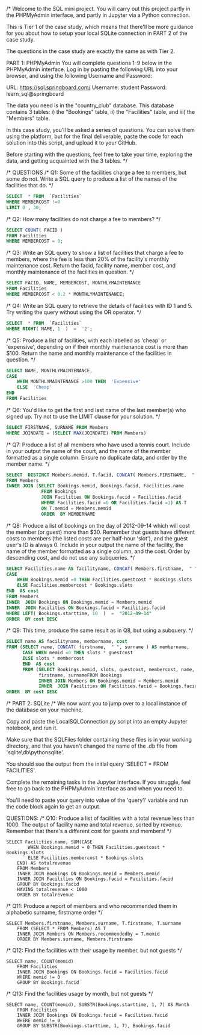 /* Welcome to the SQL mini project. You will carry out this project partly in
the PHPMyAdmin interface, and partly in Jupyter via a Python connection.

This is Tier 1 of the case study, which means that there'll be more guidance for you about how to 
setup your local SQLite connection in PART 2 of the case study. 

The questions in the case study are exactly the same as with Tier 2. 

PART 1: PHPMyAdmin
You will complete questions 1-9 below in the PHPMyAdmin interface. 
Log in by pasting the following URL into your browser, and
using the following Username and Password:

URL: https://sql.springboard.com/
Username: student
Password: learn_sql@springboard

The data you need is in the "country_club" database. This database
contains 3 tables:
    i) the "Bookings" table,
    ii) the "Facilities" table, and
    iii) the "Members" table.

In this case study, you'll be asked a series of questions. You can
solve them using the platform, but for the final deliverable,
paste the code for each solution into this script, and upload it
to your GitHub.

Before starting with the questions, feel free to take your time,
exploring the data, and getting acquainted with the 3 tables. */

/* QUESTIONS 
/* Q1: Some of the facilities charge a fee to members, but some do not.
Write a SQL query to produce a list of the names of the facilities that do. */

```sql
SELECT  * FROM  `Facilities` 
WHERE MEMBERCOST !=0 
LIMIT 0 , 30;
```



/* Q2: How many facilities do not charge a fee to members? */

```sql
SELECT COUNT( FACID ) 
FROM Facilities
WHERE MEMBERCOST = 0;
```



/* Q3: Write an SQL query to show a list of facilities that charge a fee to members,
where the fee is less than 20% of the facility's monthly maintenance cost.
Return the facid, facility name, member cost, and monthly maintenance of the
facilities in question. */

```sql
SELECT FACID, NAME, MEMBERCOST, MONTHLYMAINTENANCE
FROM Facilities
WHERE MEMBERCOST < 0.2 * MONTHLYMAINTENANCE;
```

/* Q4: Write an SQL query to retrieve the details of facilities with ID 1 and 5.
Try writing the query without using the OR operator. */

```sql
SELECT  * FROM  `Facilities` 
WHERE RIGHT( NAME, 1  )  =  '2';
```

/* Q5: Produce a list of facilities, with each labelled as
'cheap' or 'expensive', depending on if their monthly maintenance cost is
more than $100. Return the name and monthly maintenance of the facilities
in question. */

```sql
SELECT NAME, MONTHLYMAINTENANCE, 
CASE 
	WHEN MONTHLYMAINTENANCE >100 THEN  'Expensive'
	ELSE  'Cheap'
END 
FROM Facilities
```



/* Q6: You'd like to get the first and last name of the last member(s)
who signed up. Try not to use the LIMIT clause for your solution. */

```sql
SELECT FIRSTNAME, SURNAME FROM Members
WHERE JOINDATE = (SELECT MAX(JOINDATE) FROM Members)
```



/* Q7: Produce a list of all members who have used a tennis court.
Include in your output the name of the court, and the name of the member
formatted as a single column. Ensure no duplicate data, and order by
the member name. */

```sql
SELECT  DISTINCT Members.memid, T.facid, CONCAT( Members.FIRSTNAME,  " ", Members.SURNAME )  AS MemberName, T.name
FROM Members
INNER JOIN (SELECT Bookings.memid, Bookings.facid, Facilities.name
             FROM Bookings
             JOIN Facilities ON Bookings.facid = Facilities.facid
             WHERE Facilities.facid =0 OR Facilities.facid =1) AS T 
             ON T.memid = Members.memid
             ORDER  BY MEMBERNAME
```

/* Q8: Produce a list of bookings on the day of 2012-09-14 which
will cost the member (or guest) more than $30. Remember that guests have
different costs to members (the listed costs are per half-hour 'slot'), and
the guest user's ID is always 0. Include in your output the name of the
facility, the name of the member formatted as a single column, and the cost.
Order by descending cost, and do not use any subqueries. */

```sql
SELECT Facilities.name AS facilityname, CONCAT( Members.firstname,  " ", Members.surname )  AS membername, 
CASE 
	WHEN Bookings.memid =0 THEN Facilities.guestcost * Bookings.slots
	ELSE Facilities.membercost * Bookings.slots
END  AS cost
FROM Members
INNER  JOIN Bookings ON Bookings.memid = Members.memid
INNER  JOIN Facilities ON Bookings.facid = Facilities.facid
WHERE LEFT( Bookings.starttime, 10  )  =  "2012-09-14"
ORDER  BY cost DESC 
```



/* Q9: This time, produce the same result as in Q8, but using a subquery. */

```sql
SELECT name AS facilityname, membername, cost
FROM (SELECT name, CONCAT( firstname,  " ", surname ) AS membername, 
      CASE WHEN memid =0 THEN slots * guestcost
      ELSE slots * membercost
      END  AS cost
      FROM (SELECT Bookings.memid, slots, guestcost, membercost, name,
            firstname, surnameFROM Bookings
            INNER JOIN Members ON Bookings.memid = Members.memid
            INNER  JOIN Facilities ON Facilities.facid = Bookings.facid) 	         AS T2) AS T1
ORDER  BY cost DESC 
```

/* PART 2: SQLite
/* We now want you to jump over to a local instance of the database on your machine. 

Copy and paste the LocalSQLConnection.py script into an empty Jupyter notebook, and run it. 

Make sure that the SQLFiles folder containing these files is in your working directory, and
that you haven't changed the name of the .db file from 'sqlite\db\pythonsqlite'.

You should see the output from the initial query 'SELECT * FROM FACILITIES'.

Complete the remaining tasks in the Jupyter interface. If you struggle, feel free to go back
to the PHPMyAdmin interface as and when you need to. 

You'll need to paste your query into value of the 'query1' variable and run the code block again to get an output.

QUESTIONS:
/* Q10: Produce a list of facilities with a total revenue less than 1000.
The output of facility name and total revenue, sorted by revenue. Remember
that there's a different cost for guests and members! */

```sqlite
SELECT Facilities.name, SUM(CASE 
        WHEN Bookings.memid = 0 THEN Facilities.guestcost * Bookings.slots
        ELSE Facilities.membercost * Bookings.slots
    END) AS totalrevenue
    FROM Members
    INNER JOIN Bookings ON Bookings.memid = Members.memid
    INNER JOIN Facilities ON Bookings.facid = Facilities.facid
    GROUP BY Bookings.facid
    HAVING totalrevenue < 1000
    ORDER BY totalrevenue
```

/* Q11: Produce a report of members and who recommended them in alphabetic surname, firstname order */

```sqlite
SELECT Members.firstname, Members.surname, T.firstname, T.surname
    FROM (SELECT * FROM Members) AS T
    INNER JOIN Members ON Members.recommendedby = T.memid
    ORDER BY Members.surname, Members.firstname
```

/* Q12: Find the facilities with their usage by member, but not guests */

```sqlite
SELECT name, COUNT(memid) 
    FROM Facilities
    INNER JOIN Bookings ON Bookings.facid = Facilities.facid
    WHERE memid != 0
    GROUP BY Bookings.facid
```


/* Q13: Find the facilities usage by month, but not guests */

```sqlite
SELECT name, COUNT(memid), SUBSTR(Bookings.starttime, 1, 7) AS Month
    FROM Facilities
    INNER JOIN Bookings ON Bookings.facid = Facilities.facid
    WHERE memid != 0
    GROUP BY SUBSTR(Bookings.starttime, 1, 7), Bookings.facid
```

